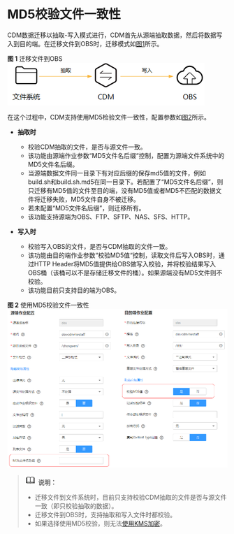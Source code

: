 # MD5校验文件一致性<a name="dayu_01_0103"></a>

CDM数据迁移以抽取-写入模式进行，CDM首先从源端抽取数据，然后将数据写入到目的端。在迁移文件到OBS时，迁移模式如[图1](#zh-cn_topic_0108275377_fig4667102414522)所示。

**图 1**  迁移文件到OBS<a name="zh-cn_topic_0108275377_fig4667102414522"></a>  
![](figures/迁移文件到OBS.png "迁移文件到OBS")

在这个过程中，CDM支持使用MD5检验文件一致性，配置参数如[图2](#zh-cn_topic_0108275377_fig20882751194516)所示。

-   **抽取时**
    -   校验CDM抽取的文件，是否与源文件一致。
    -   该功能由源端作业参数“MD5文件名后缀“控制，配置为源端文件系统中的MD5文件名后缀。
    -   当源端数据文件同一目录下有对应后缀的保存md5值的文件，例如build.sh和build.sh.md5在同一目录下。若配置了“MD5文件名后缀”，则只迁移有MD5值的文件至目的端，没有MD5值或者MD5不匹配的数据文件将迁移失败，MD5文件自身不被迁移。
    -   若未配置“MD5文件名后缀”，则迁移所有。
    -   该功能支持源端为OBS、FTP、SFTP、NAS、SFS、HTTP。

-   **写入时**
    -   校验写入OBS的文件，是否与CDM抽取的文件一致。
    -   该功能由目的端作业参数“校验MD5值“控制，读取文件后写入OBS时，通过HTTP Header将MD5值提供给OBS做写入校验，并将校验结果写入OBS桶（该桶可以不是存储迁移文件的桶）。如果源端没有MD5文件则不校验。
    -   该功能目前只支持目的端为OBS。


**图 2**  使用MD5校验文件一致性<a name="zh-cn_topic_0108275377_fig20882751194516"></a>  
![](figures/使用MD5校验文件一致性.png "使用MD5校验文件一致性")

>![](public_sys-resources/icon-note.gif) **说明：**   
>-   迁移文件到文件系统时，目前只支持校验CDM抽取的文件是否与源文件一致（即只校验抽取的数据）。  
>-   迁移文件到OBS时，支持抽取和写入文件时都校验。  
>-   如果选择使用MD5校验，则无法[使用KMS加密](迁移文件时加解密.md#dayu_01_0102)。  

